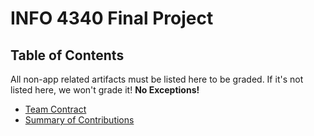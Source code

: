 # INFO 4340 Final Project

## Table of Contents

All non-app related artifacts must be listed here to be graded. If it's not listed here, we won't grade it! **No Exceptions!**

- [Team Contract](documents/team-contract.md)
- [Summary of Contributions](documents/contributions-summary.md)
